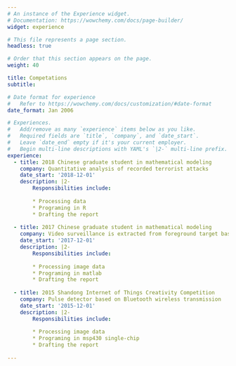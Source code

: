 ```yaml
---
# An instance of the Experience widget.
# Documentation: https://wowchemy.com/docs/page-builder/
widget: experience

# This file represents a page section.
headless: true

# Order that this section appears on the page.
weight: 40

title: Competations
subtitle:

# Date format for experience
#   Refer to https://wowchemy.com/docs/customization/#date-format
date_format: Jan 2006

# Experiences.
#   Add/remove as many `experience` items below as you like.
#   Required fields are `title`, `company`, and `date_start`.
#   Leave `date_end` empty if it's your current employer.
#   Begin multi-line descriptions with YAML's `|2-` multi-line prefix.
experience:
  - title: 2018 Chinese graduate student in mathematical modeling
    company: Quantitative analysis of recorded terrorist attacks
    date_start: '2018-12-01'
    description: |2-
        Responsibilities include:
        
        * Processing data
        * Programing in R
        * Drafting the report
        
  - title: 2017 Chinese graduate student in mathematical modeling
    company: Video surveillance is extracted from foreground target based on surveillance video
    date_start: '2017-12-01'
    description: |2-
        Responsibilities include:
        
        * Processing image data
        * Programing in matlab
        * Drafting the report
        
  - title: 2015 Shandong Internet of Things Creativity Competition
    company: Pulse detector based on Bluetooth wireless transmission
    date_start: '2015-12-01'
    description: |2-
        Responsibilities include:
        
        * Processing image data
        * Programing in msp430 single-chip
        * Drafting the report
        
---
```

